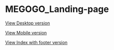 # MEGOGO_Landing-page

[View Desktop version](http://grant-inna.github.io/MEGOGO_Landing-page/header.html)

[View Mobile version](http://grant-inna.github.io/MEGOGO_Landing-page/header.mobile.html)

[View Index with footer version](http://grant-inna.github.io/MEGOGO_Landing-page/)
